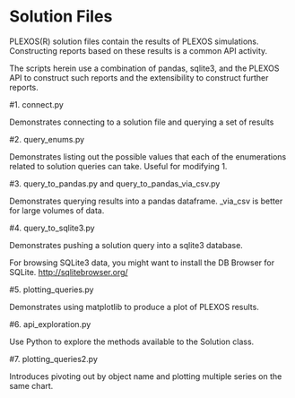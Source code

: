 # Solution Files
PLEXOS(R) solution files contain the results of PLEXOS simulations. Constructing reports 
based on these results is a common API activity.

The scripts herein use a combination of pandas, sqlite3, and the PLEXOS API to construct 
such reports and the extensibility to construct further reports.

#1. connect.py

Demonstrates connecting to a solution file and querying a set of results

#2. query_enums.py

Demonstrates listing out the possible values that each of the enumerations
related to solution queries can take. Useful for modifying 1.

#3. query_to_pandas.py and query_to_pandas_via_csv.py

Demonstrates querying results into a pandas dataframe. _via_csv is better for 
large volumes of data.

#4. query_to_sqlite3.py

Demonstrates pushing a solution query into a sqlite3 database.

For browsing SQLite3 data, you might want to install the DB Browser for SQLite.
http://sqlitebrowser.org/

#5. plotting_queries.py

Demonstrates using matplotlib to produce a plot of PLEXOS results.

#6. api_exploration.py

Use Python to explore the methods available to the Solution class.

#7. plotting_queries2.py

Introduces pivoting out by object name and plotting multiple series on the
same chart.
